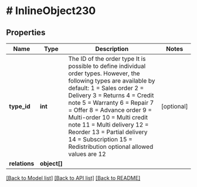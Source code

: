 # # InlineObject230

## Properties

Name | Type | Description | Notes
------------ | ------------- | ------------- | -------------
**type_id** | **int** | The ID of the order type                                                               It is possible to define individual order types. However,                                                               the following types are available by default:      1 &#x3D; Sales order     2 &#x3D; Delivery     3 &#x3D; Returns     4 &#x3D; Credit note     5 &#x3D; Warranty     6 &#x3D; Repair     7 &#x3D; Offer     8 &#x3D; Advance order     9 &#x3D; Multi-order     10 &#x3D; Multi credit note     11 &#x3D; Multi delivery     12 &#x3D; Reorder     13 &#x3D; Partial delivery     14 &#x3D; Subscription     15 &#x3D; Redistribution  optional allowed values are 12 | [optional] 
**relations** | **object[]** |  | 

[[Back to Model list]](../../README.md#documentation-for-models) [[Back to API list]](../../README.md#documentation-for-api-endpoints) [[Back to README]](../../README.md)


